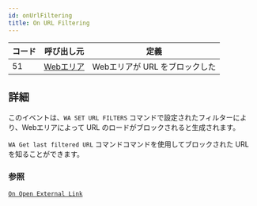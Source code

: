 ```yaml
---
id: onUrlFiltering
title: On URL Filtering
---
```


| コード | 呼び出し元                                     | 定義                  |
| --- | ----------------------------------------- | ------------------- |
| 51  | [Webエリア](FormObjects/webArea_overview.md) | Webエリアが URL をブロックした |


## 詳細

このイベントは、`WA SET URL FILTERS` コマンドで設定されたフィルターにより、Webエリアによって URL のロードがブロックされると生成されます。

`WA Get last filtered URL` コマンドコマンドを使用してブロックされた URL を知ることができます。

### 参照
[`On Open External Link`](onOpenExternalLink.md)